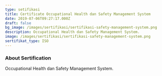 ```yaml
---
type: setifikasi
title: Certificate Occupational Health dan Safety Management System
date: 2019-07-06T09:27:17.000Z
draft: false
bg_image: /images/sertifikasi/sertifikasi-safety-management-system.png
description: Occupational Health dan Safety Management System.
image: /images/sertifikasi/sertifikasi-safety-management-system.png
sertifikat_type: ISO
---
```


### About Sertification

Occupational Health dan Safety Management System.
